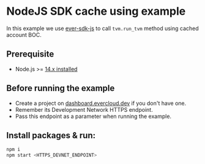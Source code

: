 # NodeJS SDK cache using example

In this example we use [ever-sdk-js](https://github.com/tonlabs/ever-sdk-js) to call `tvm.run_tvm` method using cached account BOC.

## Prerequisite

* Node.js >= [14.x installed](https://nodejs.org)

## Before running the example

-   Create a project on [dashboard.evercloud.dev](https://dashboard.evercloud.dev) if you don't have one.
-   Remember its Development Network HTTPS endpoint.
-   Pass this endpoint as a parameter when running the example.

## Install packages & run:

```sh
npm i
npm start <HTTPS_DEVNET_ENDPOINT>
```

